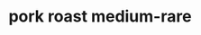 ---
layout: guide
title: pork roast medium-rare
type: pork
food: roast
doneness: medium-rare
temp_c: 62
temp_f: 143.6
minimum: 2.5
best: 3
maximum: 4
---